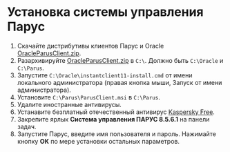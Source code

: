 # Установка системы управления Парус

1. Скачайте дистрибутивы клиентов Парус и Oracle [OracleParusClient.zip](https://yadi.sk/d/Sf9Vg0cM6xw3pw).
2. Разархивируйте [OracleParusClient.zip](https://yadi.sk/d/Sf9Vg0cM6xw3pw) в `C:\`. Должно быть `C:\Oracle` и `C:\Parus`.
3. Запустите `C:\Oracle\instantclient11-install.cmd` от имени локального администратора (правая кнопка мыши, Запуск от имени администратора).
4. Установите `C:\Parus\ParusClient.msi` в `C:\Parus`.
5. Удалите иностранные антивирусы.
6. Устанавите безплатный отечественный антивирус [Kaspersky Free](https://www.kaspersky.ru/free-antivirus).
7. Закрепите ярлык **Система управления ПАРУС 8.5.6.1** на панели задач.
8. Запустите Парус, введите имя пользователя и пароль. Нажимайте кнопку **ОК** по мере установки остальных параметров.